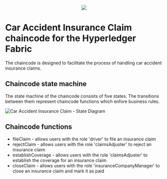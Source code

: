 <p align="center">
  <img src="https://user-images.githubusercontent.com/3188163/122795823-62ed2b80-d2c6-11eb-87d2-af4ff18f1518.png" />
</p>

# Car Accident Insurance Claim chaincode for the Hyperledger Fabric

The chaincode is designed to facilitate the process of handling car accident insurance claims.

## Chaincode state machine
The state machine of the chaincode consists of five states. The transitions between them represent chaincode functions which enfore business rules.

![Car Accident Insurance Claim - State Diagram](https://user-images.githubusercontent.com/3188163/122796801-7b117a80-d2c7-11eb-8ea5-423eb08f4d28.png)

## Chaincode functions
* fileClaim - allows users with the role 'driver' to file an insurance claim
* rejectClaim - allows users with the role 'claimsAdjuster' to reject an insurance claim
* establishCoverage - allows users with the role 'claimsAdjuster' to establish the coverage for an insurance claim
* closeClaim - allows users with the role 'insuranceCompanyManager' to close an insurance claim and mark it as paid

